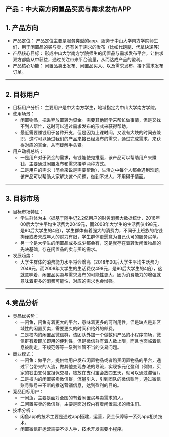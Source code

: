## 产品：中大南方闲置品买卖与需求发布APP

## 1. 产品方向
- 产品定位：
产品定位主要是服务类型的app，服务于中山大学南方学院师生们，用于闲置品的买与卖，还有关于需求的发布（比如代跑腿、代拿快递等）
- 产品核心目标：
形成中山大学南方学院师生的闲置品与需求发布平台，让供求双方都能从中获益，通过关注带来平台流量，从而达成产品的盈利。
- 产品核心功能：
闲置品卖出发布、闲置品买入、以及需求发布、接下需求发布订单。

***  

## 2. 目标用户
- 目标用户分析：
主要用户是中大南方学生，地域指定为中山大学南方学院。
- 使用场景：
    - 闲置物品，把丢弃放置转为资金。需要其他同学来帮忙做事情，但是又找不到人帮忙，这时可以通过需求发布的形式来获得帮助。
    - 最近需要赚钱用于各种开支，但是因为上课时间，又没有大块的时间去兼职，这时可以通过我们的产品来接已经发布的需求，通过完成需求，来获得对应的赏金，从而缓解手头紧。
- 用户动机总结：
    - 一是用户对于资金的需求，有钱能使鬼推磨，该产品可以帮助用户来赚钱，主要通过闲置发布和需求接单两种方式。
    - 二是用户的需求（简单来说是需要帮助），生活之中每个人都会遇到难题，该产品可以帮助大家解决这个问题，做到不求人，不用碍于情面。

***   

## 3. 目标市场
- 目标市场特征：
    - 学生群体为主（据基于随手记2.2亿用户的财务消费大数据统计，2018年00后大学生平均生活费为2049元，而2008年大学生的生活费仅498元，是90后大学生的4倍），学生群体有着强大的消费力，不同于上班族的花钱拘谨或者未成年人的财力有限，学生群体更愿意为自己认可的服务买单。
    - 另一个是大学生的闲置品或多或少都会有，这是就存在着转发闲置物品的先决基础，存在闲置品的卖与买的需求。
- 发展趋势：
    - 大学生群体的消费能力水平将会增高（2018年00后大学生平均生活费为2049元，而2008年大学生的生活费仅498元，是90后大学生的4倍），这就意味着，闲置品买卖与需求发布的可能性更大，因为消费能力的增强就意味着更多的消费可能性，对应的需求也会增强。

***   

## 4.竞品分析
- 竞品优劣势：
    - 一闲鱼，闲鱼有着更大的平台，意味着更多的可利用性，但是缺点是非区域性的闲置买卖，需要更久的时间和格外的邮费。
    - 二是校内的闲置品微信群，该团队外加一个做数码产品的小程序商场，微信群有着即加即用的便利性，但是微信群有着人数上限，而且也面临着信息被刷走，不规范等等一系列监管不当的交易问题。
- 商业模式：
    - 一闲鱼：做平台，提供给用户发布闲置物品或者购买闲置物品的平台，通过平台带来的人流，做其他变现办法的导流，实现多元化盈利（例如，买家的钱由支付宝担保交易，钱放在支付宝会放四五天，就可以通过滞留）。
    - 二是校内的闲置买卖微信群，流量引入，引到团队的微信账号，通过微信账号账号来不断的推送营销信息，达到盈利的目的。
- 竞品目标用户：
    - 一闲鱼，主要是面对全国的有着闲置买与卖需求的人。
    - 二闲置买卖的微信群，主要是面对校内有着闲置需求的师生们。
- 技术分析：
    - 闲鱼app的技术主要是通过app搭建，运营，资金保障等一系列app相关技术。
    - 闲置微信群运营需要不少人手，技术开发需要小程序。
